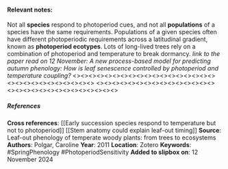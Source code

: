 #### **Relevant notes**:
Not all **species** respond to photoperiod cues, and not all **populations** of a species have the same requirements.
Populations of a given species often have different photoperiodic requirements across a latitudinal gradient, known as **photoperiod ecotypes**. Lots of long-lived trees rely on a combination of photoperiod and temperature to break dormancy.
*link to the paper read on 12 November: A new process-based model for predicting autumn phenology: How is leaf senescence controlled by photoperiod and temperature coupling?*
<><><><><><><><><><><><><><><><><><><><><><><><><><><><><>
<><><><><><><><><><><><><><><><><><><><><><><><><><><><><>
##### References
**Cross references**: 
[[Early succession species respond to temperature but not to photoperiod]]
[[Stem anatomy could explain leaf-out timing]]
**Source**: Leaf-out phenology of temperate woody plants: from trees to ecosystems
**Authors**: Polgar, Caroline
**Year**: 2011
**Location**: Zotero
**Keywords**: #SpringPhenology #PhotoperiodSensitivity
**Added to slipbox on**:  12 November 2024
